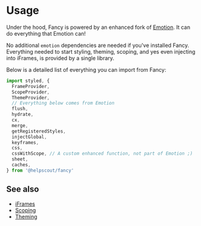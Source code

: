 # Usage

Under the hood, Fancy is powered by an enhanced fork of [Emotion](https://emotion.sh/). It can do everything that Emotion can!

No additional `emotion` dependencies are needed if you've installed Fancy. Everything needed to start styling, theming, scoping, and yes even injecting into iFrames, is provided by a single library.

Below is a detailed list of everything you can import from Fancy:

```jsx
import styled, {
  FrameProvider,
  ScopeProvider,
  ThemeProvider,
  // Everything below comes from Emotion
  flush,
  hydrate,
  cx,
  merge,
  getRegisteredStyles,
  injectGlobal,
  keyframes,
  css,
  cssWithScope, // A custom enhanced function, not part of Emotion ;)
  sheet,
  caches,
} from '@helpscout/fancy'
```

## See also

- [iFrames](./iframes.md)
- [Scoping](./scoping.md)
- [Theming](./theming.md)
